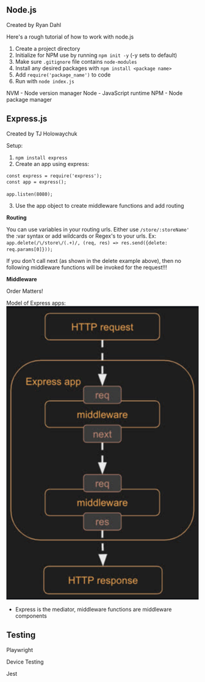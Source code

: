 ## Node.js

Created by Ryan Dahl

Here's a rough tutorial of how to work with node.js

1. Create a project directory
2. Initialize for NPM use by running `npm init -y` (-y sets to default)
3. Make sure `.gitignore` file contains `node-modules`
4. Install any desired packages with `npm install <package name>`
5. Add `require('package_name')` to code
6. Run with `node index.js`

NVM - Node version manager
Node - JavaScript runtime
NPM - Node package manager

## Express.js

Created by TJ Holowaychuk

Setup:

1. `npm install express`
2. Create an app using express:

```
const express = require('express');
const app = express();

app.listen(8080);
```

3. Use the app object to create middleware functions and add routing

**Routing**

You can use variables in your routing urls. Either use `/store/:storeName'` the :var syntax or add wildcards or Regex's to your urls. Ex:
`app.delete(/\/store\/(.+)/, (req, res) => res.send({delete: req.params[0]}));`

If you don't call next (as shown in the delete example above), then no following middleware functions will be invoked for the request!!!

**Middleware**

Order Matters!

Model of Express apps:
![Express Model](../static/img/expressmodel.png)

- Express is the mediator, middleware functions are middleware components

## Testing

Playwright

Device Testing

Jest
